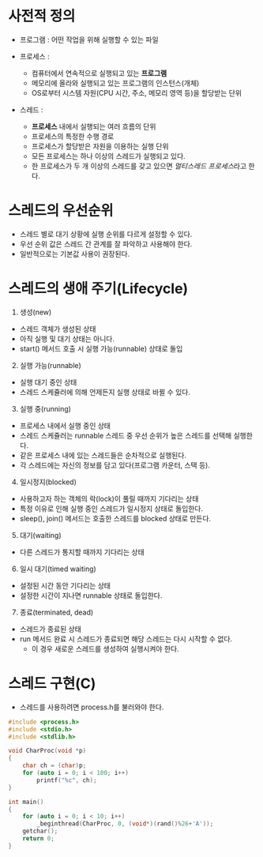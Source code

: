 # 사전적 정의

- 프로그램 : 어떤 작업을 위해 실행할 수 있는 파일
- 프로세스 : 
    - 컴퓨터에서 연속적으로 실행되고 있는 **프로그램**
    - 메모리에 올라와 실행되고 있는 프로그램의 인스턴스(개체)
    - OS로부터 시스템 자원(CPU 시간, 주소, 메모리 영역 등)을 할당받는 단위

- 스레드 : 
    - **프로세스** 내에서 실행되는 여러 흐름의 단위
    - 프로세스의 특정한 수행 경로
    - 프로세스가 할당받은 자원을 이용하는 실행 단위
    - 모든 프로세스는 하나 이상의 스레드가 실행되고 있다.
    - 한 프로세스가 두 개 이상의 스레드를 갖고 있으면 *멀티스레드 프로세스*라고 한다.

# 스레드의 우선순위

- 스레드 별로 대기 상황에 실행 순위를 다르게 설정할 수 있다.
- 우선 순위 값은 스레드 간 관계를 잘 파악하고 사용해야 한다.
- 일반적으로는 기본값 사용이 권장된다.

# 스레드의 생애 주기(Lifecycle)

1. 생성(new)

- 스레드 객체가 생성된 상태
- 아직 실행 및 대기 상태는 아니다.
- start() 메서드 호출 시 실행 가능(runnable) 상태로 돌입

2. 실행 가능(runnable)

- 실행 대기 중인 상태
- 스레드 스케쥴러에 의해 언제든지 실행 상태로 바뀔 수 있다.

3. 실행 중(running)

- 프로세스 내에서 실행 중인 상태
- 스레드 스케쥴러는 runnable 스레드 중 우선 순위가 높은 스레드를 선택해 실행한다.
- 같은 프로세스 내에 있는 스레드들은 순차적으로 실행된다.
- 각 스레드에는 자신의 정보를 담고 있다(프로그램 카운터, 스택 등).

4. 일시정지(blocked)

- 사용하고자 하는 객체의 락(lock)이 풀릴 때까지 기다리는 상태
- 특정 이유로 인해 실행 중인 스레드가 일시정지 상태로 돌입한다.
- sleep(), join() 메서드는 호출한 스레드를 blocked 상태로 만든다.

5. 대기(waiting)

- 다른 스레드가 통지할 때까지 기다리는 상태

6. 일시 대기(timed waiting)

- 설정된 시간 동안 기다리는 상태
- 설정한 시간이 지나면 runnable 상태로 돌입한다.

7. 종료(terminated, dead)

- 스레드가 종료된 상태
- run 메서드 완료 시 스레드가 종료되면 해당 스레드는 다시 시작할 수 없다.
    - 이 경우 새로운 스레드를 생성하여 실행시켜야 한다.

# 스레드 구현(C)

- 스레드를 사용하려면 process.h를 불러와야 한다.

```c
#include <process.h>
#include <stdio.h>
#include <stdlib.h>

void CharProc(void *p)
{
    char ch = (char)p;
    for (auto i = 0; i < 100; i++)
        printf("%c", ch);
}

int main()
{
    for (auto i = 0; i < 10; i++)
        _beginthread(CharProc, 0, (void*)(rand()%26+'A'));
    getchar();
    return 0;
}
```